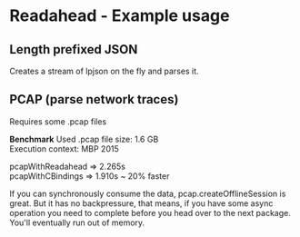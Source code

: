 # Readahead - Example usage

## Length prefixed JSON

Creates a stream of lpjson on the fly and parses it.


## PCAP (parse network traces)

Requires some .pcap files

**Benchmark**
Used .pcap file size: 1.6 GB  
Execution context: MBP 2015

pcapWithReadahead => 2.265s  
pcapWithCBindings => 1.910s ~ 20% faster

If you can synchronously consume the data,
pcap.createOfflineSession is great.
But it has no backpressure, that means, if 
you have some async operation you need to complete
before you head over to the next package. You'll
eventually run out of memory.